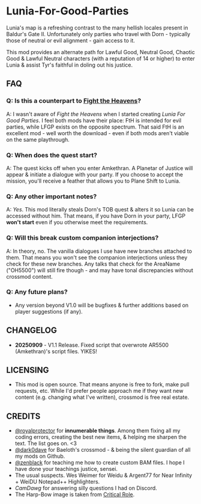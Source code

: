 # Lunia-For-Good-Parties

Lunia's map is a refreshing contrast to the many hellish locales present in Baldur's Gate II. Unfortunately only parties who travel with Dorn - typically those of neutral or evil alignment - gain access to it.

This mod provides an alternate path for Lawful Good, Neutral Good, Chaotic Good & Lawful Neutral characters (with a reputation of 14 or higher) to enter Lunia & assist Tyr's faithful in doling out his justice.

## FAQ

### Q: Is this a counterpart to [Fight the Heavens](https://www.morpheus-mart.com/fight-the-heavens)?

A: I wasn't aware of *Fight the Heavens* when I started creating *Lunia For Good Parties*. I feel both mods have their place: FtH is intended for evil parties, while LFGP exists on the opposite spectrum. That said FtH is an excellent mod - well worth the download - even if both mods aren't viable on the same playthrough. 

### Q: When does the quest start?

A: The quest kicks off when you enter Amkethran. A Planetar of Justice will appear & initiate a dialogue with your party. If you choose to accept the mission, you'll receive a feather that allows you to Plane Shift to Lunia.

### Q: Any other important notes?

A: *Yes*. This mod literally steals Dorn's TOB quest & alters it so Lunia can be accessed without him. That means, if you have Dorn in your party, LFGP **won't start** even if you otherwise meet the requirements. 

### Q: Will this break custom companion interjections?

A: In theory, no. The vanilla dialogues I use have new branches attached to them. That means you won't see the companion interjections unless they check for these new branches. Any talks that check for the AreaName ("OH5500") will still fire though - and may have tonal discrepancies without crossmod content.

### Q: Any future plans?

* Any version beyond V1.0 will be bugfixes & further additions based on player suggestions (if any).

## CHANGELOG

* **20250909** - V1.1 Release. Fixed script that overwrote AR5500 (Amkethran)'s script files. YIKES!

## LICENSING

* This mod is open source. That means anyone is free to fork, make pull requests, etc. While I'd prefer people approach me if they want new content (e.g. changing what I've written), crossmod is free real estate.

## CREDITS

* [@royalprotector](https://github.com/szaumoor) for **innumerable things**. Among them fixing all my coding errors, creating the best new items, & helping me sharpen the text. The list goes on. <3 
* [@dark0dave](https://github.com/dark0dave) for Baeloth's crossmod - & being the silent guardian of all my mods on Github. 
* [@zenblack](https://github.com/zenblack) for teaching me how to create custom BAM files. I hope I have done your teachings justice, sensei. 
* The usual suspects. Wes Weimer for Weidu & Argent77 for Near Infinity + WeiDU Notepad++ Highlighters. 
* *CamDawg* for answering silly questions I had on Discord. 
* The Harp-Bow image is taken from [Critical Role](https://criticalrole.fandom.com/wiki/Harp_of_Valor).
